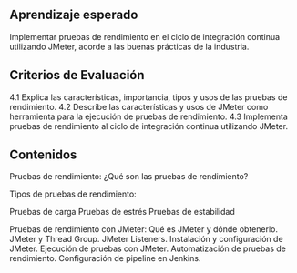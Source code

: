 ## Aprendizaje esperado
Implementar pruebas de rendimiento en el ciclo de integración continua utilizando JMeter, acorde a las buenas prácticas de la industria.
## Criterios de Evaluación
4.1 Explica las características, importancia, tipos y usos de las pruebas de rendimiento.
4.2 Describe las características y usos de JMeter como herramienta para la ejecución de pruebas de rendimiento.
4.3 Implementa pruebas de rendimiento al ciclo de integración continua utilizando JMeter.
## Contenidos
Pruebas de rendimiento:
¿Qué son las pruebas de rendimiento?

Tipos de pruebas de rendimiento:

Pruebas de carga
Pruebas de estrés
Pruebas de estabilidad

Pruebas de rendimiento con JMeter:
Qué es JMeter y dónde obtenerlo.
JMeter y Thread Group.
JMeter Listeners.
Instalación y configuración de JMeter.
Ejecución de pruebas con JMeter.
Automatización de pruebas de rendimiento.
Configuración de pipeline en Jenkins.